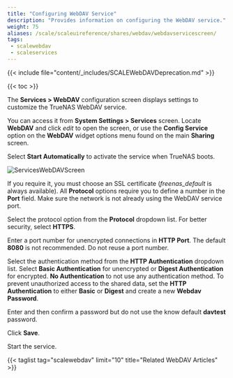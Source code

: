 ```yaml
---
title: "Configuring WebDAV Service"
description: "Provides information on configuring the WebDAV service."
weight: 75
aliases: /scale/scaleuireference/shares/webdav/webdavservicescreen/
tags:
 - scalewebdav
 - scaleservices
---
```


{{< include file="content/_includes/SCALEWebDAVDeprecation.md" >}}

{{< toc >}}

The **Services > WebDAV** configuration screen displays settings to customize the TrueNAS WebDAV service.

You can access it from **System Settings > Services** screen. Locate **WebDAV** and click <i class="material-icons" aria-hidden="true" title="Configure">edit</i> to open the screen, or use the **Config Service** option on the **WebDAV** widget options menu found on the main **Sharing** screen.

Select **Start Automatically** to activate the service when TrueNAS boots.

![ServicesWebDAVScreen](/images/SCALE/22.02/ServicesWebDAVScreen.png "WebDAV Service Options")

If you require it, you must choose an SSL certificate (*freenas_default* is always available).
All **Protocol** options require you to define a number in the **Port** field.
Make sure the network is not already using the WebDAV service port.

Select the protocol option from the **Protocol** dropdown list. For better security, select **HTTPS**. 

Enter a port number for unencrypted connections in **HTTP Port**. The default **8080** is not recommended. Do not reuse a port number.

Select the authentication method from the **HTTP Authentication** dropdown list. Select **Basic Authentication** for unencrypted or **Digest Authentication** for encrypted. **No Authentication** to not use any authentication method. To prevent unauthorized access to the shared data, set the **HTTP Authentication** to either **Basic** or **Digest** and create a new **Webdav Password**.

Enter and then confirm a password but do not use the know default **davtest** password. 

Click **Save**.

Start the service.

{{< taglist tag="scalewebdav" limit="10" title="Related WebDAV Articles" >}}
